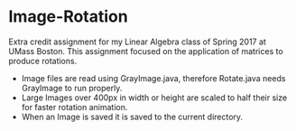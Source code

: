 # Image-Rotation
Extra credit assignment for my Linear Algebra class of Spring 2017 at UMass Boston. This assignment focused on the application of matrices to produce rotations.
* Image files are read using GrayImage.java, therefore Rotate.java needs GrayImage to run properly.
* Large Images over 400px in width or height are scaled to half their size for faster rotation animation.
* When an Image is saved it is saved to the current directory.
